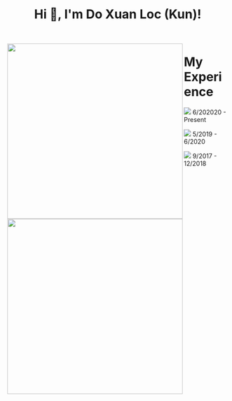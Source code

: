 <h1 align="center">Hi 👋, I'm Do Xuan Loc (Kun)!</h1>
<br>

<p align = "left">
  <img src = "https://github-readme-stats.vercel.app/api?username=lockunlatui&show_icons=true&theme=bear" width = 400 align = left>
  <img src = "https://github-readme-streak-stats.herokuapp.com?user=lockunlatui&theme=dark&hide_border=true" width = 400 align = left>
</p>

<h1>My Experience</h1>
<p>
  <img src="https://media-exp1.licdn.com/dms/image/C510BAQFdNUkdQtNukA/company-logo_100_100/0/1550638555833?e=1634774400&v=beta&t=RyTmAwb9dRfeQ1I6123wR4zYuyA5xWLhj6hV2q74Mrg" />
  <time>6/202020 - Present</time>
</p>
<p>
  <img src="https://media-exp1.licdn.com/dms/image/C4E0BAQEnlqJNb3ffDA/company-logo_100_100/0/1519890128203?e=1634774400&v=beta&t=1i3cSuPtkra22qzOiGkBirjBEgJ_R0bzUWyG9x62euU" />
  <time>5/2019 - 6/2020</time>
</p>
<p>
  <img src="https://media-exp1.licdn.com/dms/image/C510BAQFdNUkdQtNukA/company-logo_100_100/0/1550638555833?e=1634774400&v=beta&t=RyTmAwb9dRfeQ1I6123wR4zYuyA5xWLhj6hV2q74Mrg" />
  <time>9/2017 - 12/2018</time>
</p>
